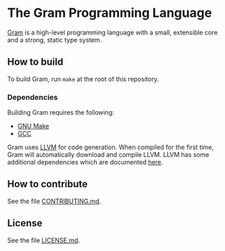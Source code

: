 # The Gram Programming Language

[Gram](https://www.gram.org) is a high-level programming language with a small, extensible core and a strong, static type system.

## How to build

To build Gram, run `make` at the root of this repository.

### Dependencies

Building Gram requires the following:

* [GNU Make](http://savannah.gnu.org/projects/make)
* [GCC](https://gcc.gnu.org/)

Gram uses [LLVM](http://llvm.org/) for code generation. When compiled for the first time, Gram will automatically download and compile LLVM. LLVM has some additional dependencies which are documented [here](http://llvm.org/docs/GettingStarted.html#requirements).

## How to contribute

See the file [CONTRIBUTING.md](https://github.com/gramlang/gram/blob/master/CONTRIBUTING.md).

## License

See the file [LICENSE.md](https://github.com/gramlang/gram/blob/master/LICENSE.md).
